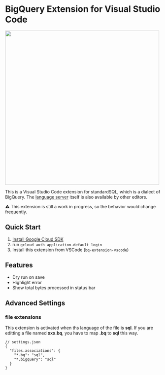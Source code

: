 # BigQuery Extension for Visual Studio Code
<img src="https://user-images.githubusercontent.com/26474260/128605753-b1596da9-eee2-4f84-b121-cda73d06aa19.png" width=500px>

This is a Visual Studio Code extension for standardSQL, which is a dialect of BigQuery.
The [language server](https://github.com/dr666m1/project_bq_language_server/tree/main/server) itself is also available by other editors.

⚠️ This extension is still a work in progress, so the behavior would change frequently.

## Quick Start
1. [Install Google Cloud SDK](https://cloud.google.com/sdk/docs/install)
2. run `gcloud auth application-default login`
3. Install this extension from VSCode (`bq-extension-vscode`)

## Features
- Dry run on save
- Highlight error
- Show total bytes processed in status bar

## Advanced Settings
### file extensions
This extension is activated when ths language of the file is **sql**.
If you are editting a file named **xxx.bq**, you have to map **.bq** to **sql** this way.

```
// settings.json
{
  "files.associations": {
    "*.bq": "sql",
    "*.bigquery": "sql"
  }
}
```

